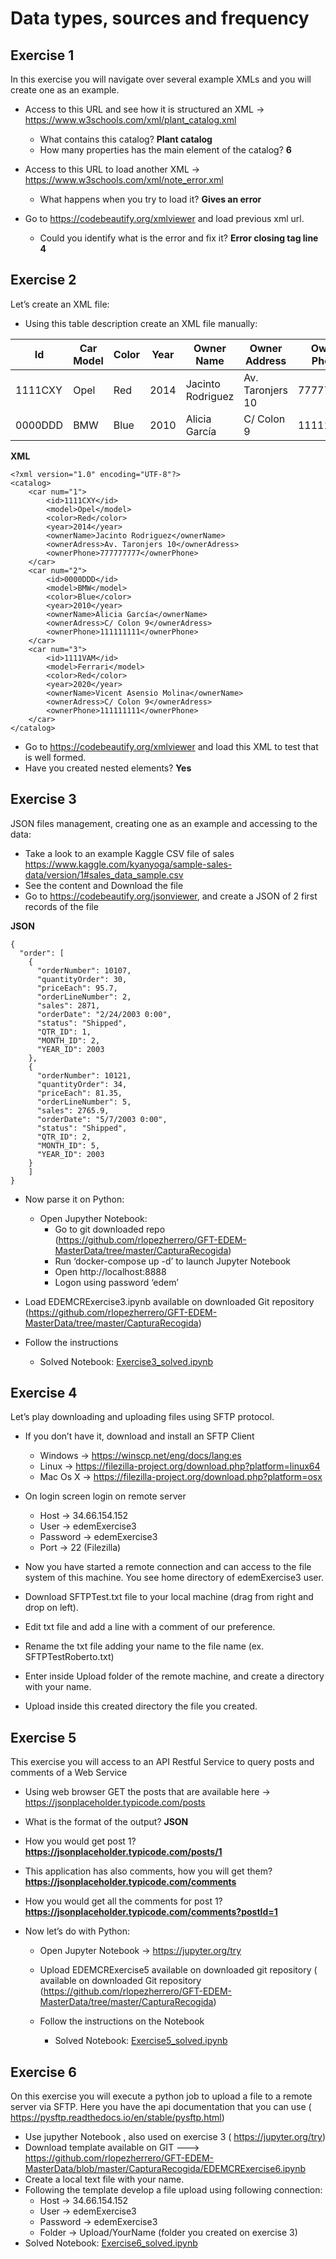 # Data types, sources and frequency

## Exercise 1
In this exercise you will navigate over several example XMLs and you will create one as an example.

- Access to this URL and see how it is structured an XML → https://www.w3schools.com/xml/plant_catalog.xml 
    - What contains this catalog? **Plant catalog**
    - How many properties has the main element of the catalog? **6**

- Access to this URL to load another XML → https://www.w3schools.com/xml/note_error.xml
    - What happens when you try to load it? **Gives an error**

- Go to https://codebeautify.org/xmlviewer and load previous xml url. 
    - Could you identify what is the error and fix it? **Error closing tag line 4**


## Exercise 2
Let’s create an XML file:
- Using this table description create an XML file manually:

| Id | Car Model | Color | Year | Owner Name | Owner Address | Owner Phone |
| -- | -- | -- | -- | -- | -- | -- |
| 1111CXY | Opel | Red | 2014 | Jacinto Rodriguez | Av. Taronjers 10 | 777777777 |
| 0000DDD | BMW | Blue | 2010 | Alicia García | C/ Colon 9 | 111111111 |


**XML**

```shell
<?xml version="1.0" encoding="UTF-8"?>
<catalog>
    <car num="1">
        <id>1111CXY</id>
        <model>Opel</model>
        <color>Red</color>
        <year>2014</year>
        <ownerName>Jacinto Rodriguez</ownerName>
        <ownerAdress>Av. Taronjers 10</ownerAdress>
        <ownerPhone>777777777</ownerPhone>
    </car>
    <car num="2">
        <id>0000DDD</id>
        <model>BMW</model>
        <color>Blue</color>
        <year>2010</year>
        <ownerName>Alicia García</ownerName>
        <ownerAdress>C/ Colon 9</ownerAdress>
        <ownerPhone>111111111</ownerPhone>
    </car>
    <car num="3">
        <id>1111VAM</id>
        <model>Ferrari</model>
        <color>Red</color>
        <year>2020</year>
        <ownerName>Vicent Asensio Molina</ownerName>
        <ownerAdress>C/ Colon 9</ownerAdress>
        <ownerPhone>111111111</ownerPhone>
    </car>
</catalog>
```

- Go to https://codebeautify.org/xmlviewer and load this XML to test that is well formed.
- Have you created nested elements? **Yes**


## Exercise 3
JSON files management, creating one as an example and accessing to the data:
- Take a look to an example Kaggle CSV file of sales https://www.kaggle.com/kyanyoga/sample-sales-data/version/1#sales_data_sample.csv
- See the content and Download the file
- Go to https://codebeautify.org/jsonviewer, and create a JSON of 2 first records of the file

**JSON**

```shell
{
  "order": [
    {
      "orderNumber": 10107,
      "quantityOrder": 30,
      "priceEach": 95.7,
      "orderLineNumber": 2,
      "sales": 2871,
      "orderDate": "2/24/2003 0:00",
      "status": "Shipped",
      "QTR_ID": 1,
      "MONTH_ID": 2,
      "YEAR_ID": 2003
    },
    {
      "orderNumber": 10121,
      "quantityOrder": 34,
      "priceEach": 81.35,
      "orderLineNumber": 5,
      "sales": 2765.9,
      "orderDate": "5/7/2003 0:00",
      "status": "Shipped",
      "QTR_ID": 2,
      "MONTH_ID": 5,
      "YEAR_ID": 2003
    }
    ]
}
```
- Now parse it on Python:
    - Open Jupyther Notebook:
        - Go to git downloaded repo (https://github.com/rlopezherrero/GFT-EDEM-MasterData/tree/master/CapturaRecogida)
        - Run ‘docker-compose up -d’ to launch Jupyter Notebook        
        - Open http://localhost:8888
        - Logon using password ‘edem’

- Load EDEMCRExercise3.ipynb available on downloaded Git repository (https://github.com/rlopezherrero/GFT-EDEM-MasterData/tree/master/CapturaRecogida)

- Follow the instructions
    - Solved Notebook: [Exercise3_solved.ipynb](EDEMCRExercise3_solved.ipynb)


## Exercise 4
Let’s play downloading and uploading files using SFTP protocol.
- If you don’t have it, download and install an SFTP Client
    - Windows → https://winscp.net/eng/docs/lang:es
    - Linux → https://filezilla-project.org/download.php?platform=linux64
    - Mac Os X → https://filezilla-project.org/download.php?platform=osx

- On login screen login on remote server
    - Host → 34.66.154.152
    - User → edemExercise3
    - Password → edemExercise3
    - Port → 22 (Filezilla)
 
- Now you have started a remote connection and can access to the file system of this machine.  You see home directory of edemExercise3 user.

 
- Download SFTPTest.txt file to your local machine (drag from right and drop on left).
- Edit txt file and add a line with a comment of our preference. 
- Rename the txt file adding your name to the file name (ex. SFTPTestRoberto.txt) 
- Enter inside Upload folder of the remote machine, and create a directory with your name. 
- Upload inside this created directory the file you created. 


## Exercise 5
This exercise you will access to an API Restful Service to query posts and comments of a Web Service
- Using web browser GET the posts that are available here → https://jsonplaceholder.typicode.com/posts 

- What is the format of the output? **JSON**

- How you would get post 1? **https://jsonplaceholder.typicode.com/posts/1**

- This application has also comments, how you will get them? **https://jsonplaceholder.typicode.com/comments**

- How you would get all the comments for post 1? 
**https://jsonplaceholder.typicode.com/comments?postId=1**

- Now let’s do with Python:
    - Open Jupyter Notebook → https://jupyter.org/try
    - Upload EDEMCRExercise5 available on downloaded git repository ( available on downloaded Git repository (https://github.com/rlopezherrero/GFT-EDEM-MasterData/tree/master/CapturaRecogida)

    - Follow the instructions on the Notebook
        -  Solved Notebook: [Exercise5_solved.ipynb](EDEMCRExercise5_solved.ipynb)


## Exercise 6
On this exercise you will execute a python job to upload a file to  a remote server via SFTP. Here you have the api documentation that you can use ( https://pysftp.readthedocs.io/en/stable/pysftp.html)
- Use jupyther Notebook , also used on exercise 3 ( https://jupyter.org/try)
- Download template available on GIT ---> https://github.com/rlopezherrero/GFT-EDEM-MasterData/blob/master/CapturaRecogida/EDEMCRExercise6.ipynb
- Create a local text file with your name.
- Following the template develop a file upload using following connection:
    - Host → 34.66.154.152
    - User → edemExercise3
    - Password → edemExercise3
    - Folder → Upload/YourName (folder you created on exercise 3)
-  Solved Notebook: [Exercise6_solved.ipynb](EDEMCRExercise6_solved.ipynb)






